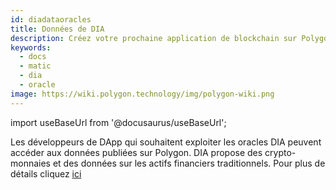 ```yaml
---
id: diadataoracles
title: Données de DIA
description: Créez votre prochaine application de blockchain sur Polygon.
keywords:
  - docs
  - matic
  - dia
  - oracle
image: https://wiki.polygon.technology/img/polygon-wiki.png
---
```

import useBaseUrl from '@docusaurus/useBaseUrl';

Les développeurs de DApp qui souhaitent exploiter les oracles DIA peuvent accéder aux données publiées sur Polygon. DIA propose des crypto-monnaies et des données sur les actifs financiers traditionnels. Pour plus de détails cliquez [ici](https://github.com/diadata-org/diadata/blob/master/documentation/oracle-documentation/matic.md)